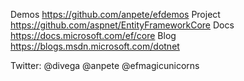 Demos https://github.com/anpete/efdemos
Project https://github.com/aspnet/EntityFrameworkCore
Docs https://docs.microsoft.com/ef/core
Blog https://blogs.msdn.microsoft.com/dotnet

Twitter: @divega @anpete @efmagicunicorns
